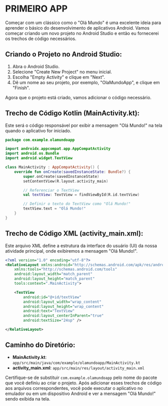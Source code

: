 # PRIMEIRO APP
Começar com um clássico como o "Olá Mundo" é uma excelente ideia para aprender o básico do desenvolvimento de aplicativos Android. Vamos começar criando um novo projeto no Android Studio e então eu fornecerei os trechos de código necessários.

## Criando o Projeto no Android Studio:
1. Abra o Android Studio.
2. Selecione "Create New Project" no menu inicial.
3. Escolha "Empty Activity" e clique em "Next".
4. Dê um nome ao seu projeto, por exemplo, "OlaMundoApp", e clique em "Finish".

Agora que o projeto está criado, vamos adicionar o código necessário.

## Trecho de Código Kotlin (MainActivity.kt):
Este será o código responsável por exibir a mensagem "Olá Mundo!" na tela quando o aplicativo for iniciado.

```kotlin
package com.example.olamundoapp

import androidx.appcompat.app.AppCompatActivity
import android.os.Bundle
import android.widget.TextView

class MainActivity : AppCompatActivity() {
    override fun onCreate(savedInstanceState: Bundle?) {
        super.onCreate(savedInstanceState)
        setContentView(R.layout.activity_main)

        // Referenciar o TextView
        val textView: TextView = findViewById(R.id.textView)

        // Definir o texto do TextView como "Olá Mundo!"
        textView.text = "Olá Mundo!"
    }
}
```

## Trecho de Código XML (activity_main.xml):
Este arquivo XML define a estrutura da interface do usuário (UI) da nossa atividade principal, onde exibiremos a mensagem "Olá Mundo!".

```xml
<?xml version="1.0" encoding="utf-8"?>
<RelativeLayout xmlns:android="http://schemas.android.com/apk/res/android"
    xmlns:tools="http://schemas.android.com/tools"
    android:layout_width="match_parent"
    android:layout_height="match_parent"
    tools:context=".MainActivity">

    <TextView
        android:id="@+id/textView"
        android:layout_width="wrap_content"
        android:layout_height="wrap_content"
        android:text="TextView"
        android:layout_centerInParent="true"
        android:textSize="24sp" />

</RelativeLayout>
```

## Caminho do Diretório:
- **MainActivity.kt**: `app/src/main/java/com/example/olamundoapp/MainActivity.kt`
- **activity_main.xml**: `app/src/main/res/layout/activity_main.xml`

Certifique-se de substituir `com.example.olamundoapp` pelo nome do pacote que você definiu ao criar o projeto. Após adicionar esses trechos de código aos arquivos correspondentes, você pode executar o aplicativo no emulador ou em um dispositivo Android e ver a mensagem "Olá Mundo!" sendo exibida na tela.